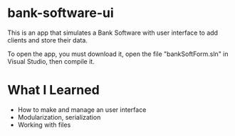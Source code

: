 # bank-software-ui
This is an app that simulates a Bank Software with user interface to add clients and store their data.

To open the app, you must download it, open the file "bankSoftForm.sln" in Visual Studio, then compile it.

# What I Learned

* How to make and manage an user interface
* Modularization, serialization
* Working with files
